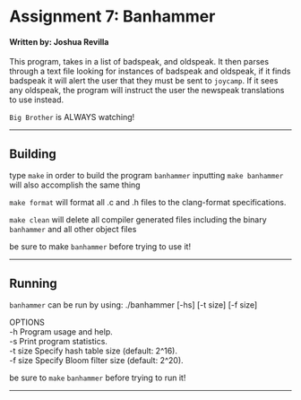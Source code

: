 # Assignment 7: Banhammer
#### Written by: Joshua Revilla

This program, takes in a list of badspeak, and oldspeak. It then parses
through a text file looking for instances of badspeak and oldspeak, if it finds
badspeak it will alert the user that they must be sent to `joycamp`. If it sees
any oldspeak, the program will instruct the user the newspeak translations to use 
instead.

`Big Brother` is ALWAYS watching!

---

## Building

type `make` in order to build the program `banhammer`
inputting `make banhammer` will also accomplish the same thing

`make format` will format all .c and .h files to the clang-format 
specifications.

`make clean` will delete all compiler generated files including
the binary `banhammer` and all other object files

be sure to make `banhammer` before trying to use it!

---

## Running 

`banhammer` can be run by using:
./banhammer [-hs] [-t size] [-f size]

OPTIONS<br/>
  -h           Program usage and help.<br/>
  -s           Print program statistics.<br/>
  -t size      Specify hash table size (default: 2^16).<br/>
  -f size      Specify Bloom filter size (default: 2^20).<br/>

be sure to `make` `banhammer` before trying to run it!

---


